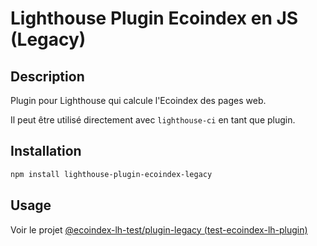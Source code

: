 # Lighthouse Plugin Ecoindex en JS (Legacy)

## Description

Plugin pour Lighthouse qui calcule l'Ecoindex des pages web.

Il peut être utilisé directement avec `lighthouse-ci` en tant que plugin.

## Installation

```bash
npm install lighthouse-plugin-ecoindex-legacy
```

## Usage

Voir le projet [@ecoindex-lh-test/plugin-legacy (test-ecoindex-lh-plugin)](../../test/test-ecoindex-lh-plugin/README.md)
